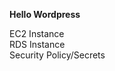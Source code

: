 <b>Hello Wordpress</b>
<div>
EC2 Instance
</div>

<div> 
RDS Instance
</div>

<div>
Security Policy/Secrets
</div>
